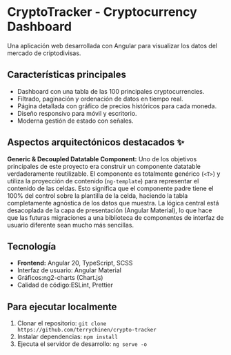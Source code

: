 # CryptoTracker - Cryptocurrency Dashboard
Una aplicación web desarrollada con Angular para visualizar los datos del mercado de criptodivisas.

## Características principales
* Dashboard con una tabla de las 100 principales cryptocurrencies.
* Filtrado, paginación y ordenación de datos en tiempo real.
* Página detallada con gráfico de precios históricos para cada moneda.
* Diseño responsivo para móvil y escritorio.
* Moderna gestión de estado con señales.

## Aspectos arquitectónicos destacados ✨

**Generic & Decoupled Datatable Component:** Uno de los objetivos principales de este proyecto era construir un componente datatable verdaderamente reutilizable. El componente es totalmente genérico (`<T>`) y utiliza la proyección de contenido (`ng-template`) para representar el contenido de las celdas. Esto significa que el componente padre tiene el 100% del control sobre la plantilla de la celda, haciendo la tabla completamente agnóstica de los datos que muestra. La lógica central está desacoplada de la capa de presentación (Angular Material), lo que hace que las futuras migraciones a una biblioteca de componentes de interfaz de usuario diferente sean mucho más sencillas.

## Tecnología
* **Frontend:** Angular 20, TypeScript, SCSS
* Interfaz de usuario: Angular Material
* Gráficos:ng2-charts (Chart.js)
* Calidad de código:ESLint, Prettier

## Para ejecutar localmente
1. Clonar el repositorio: `git clone https://github.com/terrychinen/crypto-tracker`
2. Instalar dependencias: `npm install`
3. Ejecuta el servidor de desarrollo: `ng serve -o`
